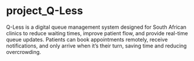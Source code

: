 # project_Q-Less
Q-Less is a digital queue management system designed for South African clinics to reduce waiting times, improve patient flow, and provide real-time queue updates. Patients can book appointments remotely, receive notifications, and only arrive when it’s their turn, saving time and reducing overcrowding.
